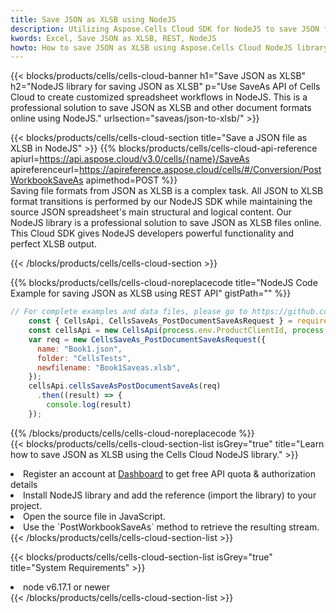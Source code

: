 ```yaml
---
title: Save JSON as XLSB using NodeJS 
description: Utilizing Aspose.Cells Cloud SDK for NodeJS to save JSON format file as XLSB format file. 
kwords: Excel, Save JSON as XLSB, REST, NodeJS
howto: How to save JSON as XLSB using Aspose.Cells Cloud NodeJS library.
---
```



{{< blocks/products/cells/cells-cloud-banner h1="Save JSON as XLSB" h2="NodeJS library for saving JSON as XLSB" p="Use SaveAs API of Cells Cloud to create customized spreadsheet workflows in NodeJS. This is a professional solution to save JSON as XLSB and other document formats online using NodeJS." urlsection="saveas/json-to-xlsb/" >}}

{{< blocks/products/cells/cells-cloud-section  title="Save a JSON file as XLSB in NodeJS" >}}
{{% blocks/products/cells/cells-cloud-api-reference  apiurl=https://api.aspose.cloud/v3.0/cells/{name}/SaveAs  apireferenceurl=https://apireference.aspose.cloud/cells/#/Conversion/PostWorkbookSaveAs  apimethod=POST %}}
<br/>
Saving file formats from JSON as XLSB is a complex task. All JSON to XLSB format transitions is performed by our NodeJS SDK while maintaining the source JSON spreadsheet's main structural and logical content. Our NodeJS library is a professional solution to save JSON as XLSB files online. This Cloud SDK gives NodeJS developers powerful functionality and perfect XLSB output.

{{< /blocks/products/cells/cells-cloud-section >}}

{{% blocks/products/cells/cells-cloud-noreplacecode title="NodeJS Code Example for saving JSON as XLSB using REST API" gistPath="" %}}
  
```js
// For complete examples and data files, please go to https://github.com/aspose-cells-cloud/aspose-cells-cloud-node/
    const { CellsApi, CellsSaveAs_PostDocumentSaveAsRequest } = require("asposecellscloud");
    const cellsApi = new CellsApi(process.env.ProductClientId, process.env.ProductClientSecret);
    var req = new CellsSaveAs_PostDocumentSaveAsRequest({
      name: "Book1.json",
      folder: "CellsTests",
      newfilename: "Book1Saveas.xlsb",
    });
    cellsApi.cellsSaveAsPostDocumentSaveAs(req)
      .then((result) => {
        console.log(result)
    });
```
  
{{% /blocks/products/cells/cells-cloud-noreplacecode  %}}
<br/>
{{< blocks/products/cells/cells-cloud-section-list isGrey="true"  title="Learn how to save JSON as XLSB using the Cells Cloud NodeJS library." >}}
<li>Register an account at <a href="https://dashboard.aspose.cloud/">Dashboard</a> to get free API quota & authorization details</li>
<li>Install NodeJS library and add the reference (import the library) to your project.</li>
<li>Open the source file in JavaScript.</li>
<li>Use the `PostWorkbookSaveAs` method to retrieve the resulting stream.</li>
{{< /blocks/products/cells/cells-cloud-section-list >}}

{{< blocks/products/cells/cells-cloud-section-list isGrey="true"  title="System Requirements" >}}
<li>node v6.17.1 or newer</li>
{{< /blocks/products/cells/cells-cloud-section-list >}}
